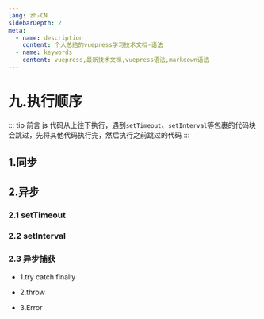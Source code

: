```yaml
---
lang: zh-CN
sidebarDepth: 2
meta:
  - name: description
    content: 个人总结的vuepress学习技术文档-语法
  - name: keywords
    content: vuepress,最新技术文档,vuepress语法,markdown语法
---
```


# 九.执行顺序

::: tip 前言
js 代码从上往下执行，遇到`setTimeout`、`setInterval`等包裹的代码块会跳过，先将其他代码执行完，然后执行之前跳过的代码
:::

## 1.同步

## 2.异步

### 2.1 setTimeout

### 2.2 setInterval

### 2.3 异步捕获

- 1.try catch finally

- 2.throw

- 3.Error
